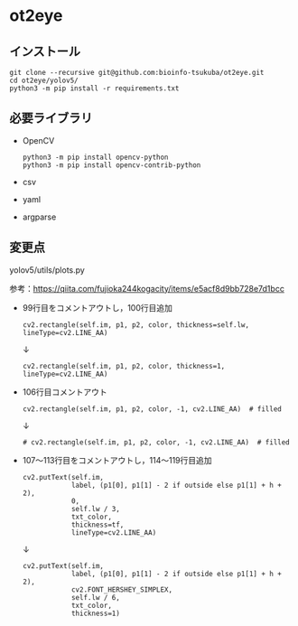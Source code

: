 # ot2eye



## インストール

```
git clone --recursive git@github.com:bioinfo-tsukuba/ot2eye.git
cd ot2eye/yolov5/
python3 -m pip install -r requirements.txt 
```



## 必要ライブラリ

- OpenCV

  ```
  python3 -m pip install opencv-python
  python3 -m pip install opencv-contrib-python
  ```

- csv

- yaml

- argparse



## 変更点

yolov5/utils/plots.py

参考：https://qiita.com/fujioka244kogacity/items/e5acf8d9bb728e7d1bcc

* 99行目をコメントアウトし，100行目追加

  ```
  cv2.rectangle(self.im, p1, p2, color, thickness=self.lw, lineType=cv2.LINE_AA)
  ```

  ↓

  ```
  cv2.rectangle(self.im, p1, p2, color, thickness=1, lineType=cv2.LINE_AA)
  ```

* 106行目コメントアウト

  ```
  cv2.rectangle(self.im, p1, p2, color, -1, cv2.LINE_AA)  # filled
  ```

  ↓

  ```
  # cv2.rectangle(self.im, p1, p2, color, -1, cv2.LINE_AA)  # filled
  ```

* 107〜113行目をコメントアウトし，114〜119行目追加

  ```
  cv2.putText(self.im,
              label, (p1[0], p1[1] - 2 if outside else p1[1] + h + 2),
              0,
              self.lw / 3,
              txt_color,
              thickness=tf,
              lineType=cv2.LINE_AA)
  ```

  ↓

  ```
  cv2.putText(self.im,
              label, (p1[0], p1[1] - 2 if outside else p1[1] + h + 2),
              cv2.FONT_HERSHEY_SIMPLEX,
              self.lw / 6,
              txt_color,
              thickness=1)
  ```

  